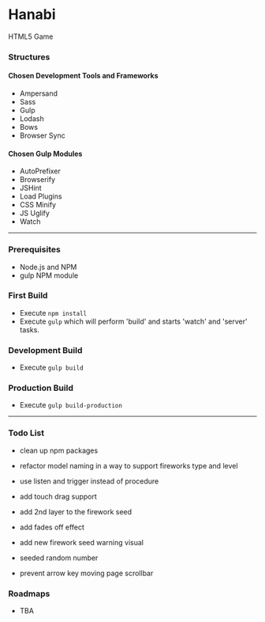 
# Hanabi
HTML5 Game

### Structures

#### Chosen Development Tools and Frameworks
* Ampersand
* Sass
* Gulp
* Lodash
* Bows
* Browser Sync

#### Chosen Gulp Modules
* AutoPrefixer
* Browserify
* JSHint
* Load Plugins
* CSS Minify
* JS Uglify
* Watch

---

### Prerequisites
* Node.js and NPM
* gulp NPM module


### First Build
* Execute `npm install`
* Execute `gulp` which will perform 'build' and starts 'watch' and 'server' tasks.


### Development Build
* Execute `gulp build`

### Production Build
* Execute `gulp build-production`

---

### Todo List
* clean up npm packages
* refactor model naming in a way to support fireworks type and level
* use listen and trigger instead of procedure

* add touch drag support

* add 2nd layer to the firework seed
* add fades off effect
* add new firework seed warning visual
* seeded random number

* prevent arrow key moving page scrollbar

### Roadmaps
* TBA
